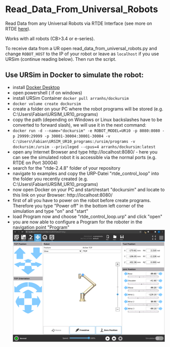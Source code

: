 # Read_Data_From_Universal_Robots
Read Data from any Universal Robots via RTDE Interface (see more on RTDE [here](https://www.universal-robots.com/articles/ur/real-time-data-exchange-rtde-guide/)).

Works with all robots (CB>3.4 or e-series).

To receive data from a UR open read_data_from_universal_robots.py and change `ROBOT_HOST` to the IP of your robot or leave as `localhost` if you use URSim (continue reading below).
Then run the script.

## Use URSim in Docker to simulate the robot:
- install [Docker Desktop](https://www.docker.com/get-started)
- open powershell ( if on windows)
- install URSim Container ```docker pull arranhs/dockursim```
- ```docker volume create dockursim```
- create a folder on your PC where the robot programs will be stored (e.g. C:\Users\Fabian\URSIM_UR10_programs)
- copy the path (depending on Windows or Linux backslashes have to be converted to forward slash), we will use it in the next command:
- ```docker run -d --name="dockursim" -e ROBOT_MODEL=UR10 -p 8080:8080 -p 29999:29999 -p 30001-30004:30001-30004 -v C:\Users\Fabian\URSIM_UR10_programs:/ursim/programs -v dockursim:/ursim --privileged --cpus=4 arranhs/dockursim:latest```
- open any Internet Browser and type http://localhost:8080/ - here you can see the simulated robot it is accessible via the normal ports (e.g. RTDE on Port 30004)
- search for the "rtde-2.4.8" folder of your repository 
- navigate to examples and copy the URP-Datei "rtde_control_loop" into the folder you recently created 
(e.g. C:\Users\Fabian\URSIM_UR10_programs) 
- now open Docker on your PC and start/restart "dockursim" and locate to this link on your Browser: http://localhost:8080/
- first of all you have to power on the robot before create programs. Therefore you type "Power off" in the bottom left corner of the simulation and type "on" and "start"
- load Program now and choose "rtde_control_loop.urp" and click "open"
- you are now able to configure a Program for the roboter in the navigation point "Program"
![URSim.png](URSim.png)
